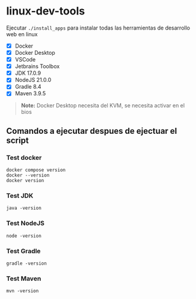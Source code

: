 # linux-dev-tools

Ejecutar `./install_apps` para instalar todas las herramientas de desarrollo web en linux

- [x] Docker
- [x] Docker Desktop
- [x] VSCode
- [x] Jetbrains Toolbox
- [x] JDK 17.0.9
- [x] NodeJS 21.0.0
- [x] Gradle 8.4
- [x] Maven 3.9.5

> **Note:** Docker Desktop necesita del KVM, se necesita activar en el bios

## Comandos a ejecutar despues de ejectuar el script

### Test docker

```shell
docker compose version
docker --version
docker version
```

### Test JDK

```shell
java -version
```

### Test NodeJS

```shell
node -version
```

### Test Gradle

```shell
gradle -version
```

### Test Maven

```shell
mvn -version
```
